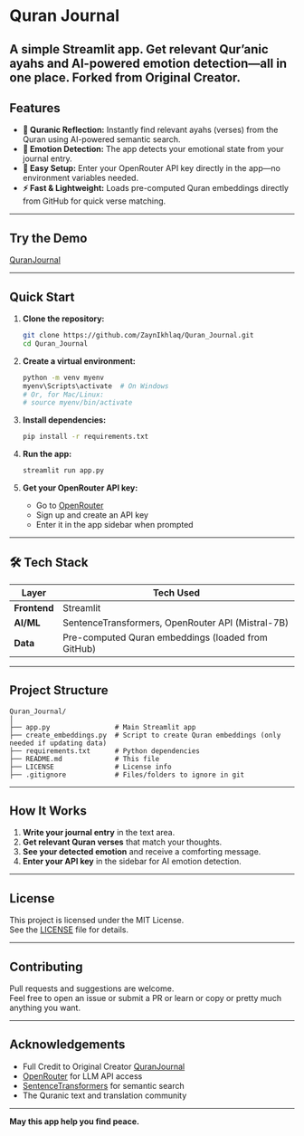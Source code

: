 # Quran Journal

A simple Streamlit app. 
Get relevant Qur’anic ayahs and AI-powered emotion detection—all in one place.
Forked from Original Creator.
---

## Features

- **📖 Quranic Reflection:** Instantly find relevant ayahs (verses) from the Quran using AI-powered semantic search.
- **🧠 Emotion Detection:** The app detects your emotional state from your journal entry.
- **🔑 Easy Setup:** Enter your OpenRouter API key directly in the app—no environment variables needed.
- **⚡ Fast & Lightweight:** Loads pre-computed Quran embeddings directly from GitHub for quick verse matching.

---

## Try the Demo
[QuranJournal](https://quranjournal.streamlit.app/)

---

## Quick Start

1. **Clone the repository:**
   ```bash
   git clone https://github.com/ZaynIkhlaq/Quran_Journal.git
   cd Quran_Journal
   ```

2. **Create a virtual environment:**
   ```bash
   python -m venv myenv
   myenv\Scripts\activate  # On Windows
   # Or, for Mac/Linux:
   # source myenv/bin/activate
   ```

3. **Install dependencies:**
   ```bash
   pip install -r requirements.txt
   ```

4. **Run the app:**
   ```bash
   streamlit run app.py
   ```

5. **Get your OpenRouter API key:**
   - Go to [OpenRouter](https://openrouter.ai/keys)
   - Sign up and create an API key
   - Enter it in the app sidebar when prompted

---

## 🛠️ Tech Stack

| Layer        | Tech Used                                        |
| ------------ | ------------------------------------------------ |
| **Frontend** | Streamlit                                        |
| **AI/ML**    | SentenceTransformers, OpenRouter API (Mistral-7B)|
| **Data**     | Pre-computed Quran embeddings (loaded from GitHub)|

---

## Project Structure

```
Quran_Journal/
│
├── app.py                # Main Streamlit app
├── create_embeddings.py  # Script to create Quran embeddings (only needed if updating data)
├── requirements.txt      # Python dependencies
├── README.md             # This file
├── LICENSE               # License info
├── .gitignore            # Files/folders to ignore in git
```

---

## How It Works

1. **Write your journal entry** in the text area.
2. **Get relevant Quran verses** that match your thoughts.
3. **See your detected emotion** and receive a comforting message.
4. **Enter your API key** in the sidebar for AI emotion detection.

---

## License

This project is licensed under the MIT License.  
See the [LICENSE](LICENSE) file for details.

---

## Contributing

Pull requests and suggestions are welcome.  
Feel free to open an issue or submit a PR or learn or copy or pretty much anything you want.

---

## Acknowledgements

- Full Credit to Original Creator [QuranJournal](https://github.com/RoumaisaTanveer/Quran_Journal)
- [OpenRouter](https://openrouter.ai/) for LLM API access
- [SentenceTransformers](https://www.sbert.net/) for semantic search
- The Quranic text and translation community

---

**May this app help you find peace.**



